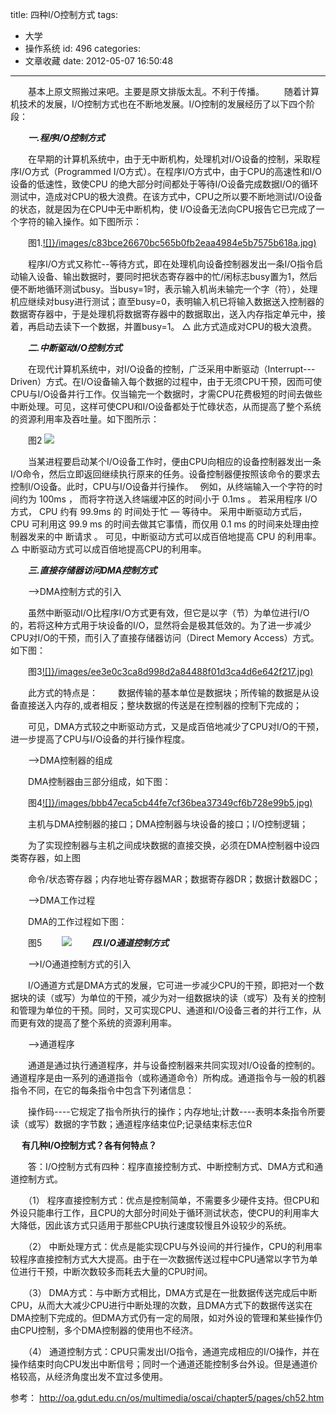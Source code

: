 title: 四种I/O控制方式
tags:
  - 大学
  - 操作系统
id: 496
categories:
  - 文章收藏
date: 2012-05-07 16:50:48
---

   　　基本上原文照搬过来吧。主要是原文排版太乱。不利于传播。
　　随着计算机技术的发展，I/O控制方式也在不断地发展。I/O控制的发展经历了以下四个阶段：

　　_**一.程序I/O控制方式**_

　　在早期的计算机系统中，由于无中断机构，处理机对I/O设备的控制，采取程序I/O方式（Programmed I/O方式）。在程序I/O方式中，由于CPU的高速性和I/O设备的低速性，致使CPU 的绝大部分时间都处于等待I/O设备完成数据I/O的循环测试中，造成对CPU的极大浪费。在该方式中，CPU之所以要不断地测试I/O设备的状态，就是因为在CPU中无中断机构，使 I/O设备无法向CPU报告它已完成了一个字符的输入操作。如下图所示：

　　图1.[![]}/images/c83bce26670bc565b0fb2eaa4984e5b7575b618a.jpg)](http://leaverimage.b0.upaiyun.com/21244_o.jpg)

　　程序I/O方式又称忙--等待方式，即在处理机向设备控制器发出一条I/O指令启动输入设备、输出数据时，要同时把状态寄存器中的忙/闲标志busy置为1，然后便不断地循环测试busy。当busy=1时，表示输入机尚未输完一个字（符），处理机应继续对busy进行测试；直至busy=0，表明输入机已将输入数据送入控制器的数据寄存器中，于是处理机将数据寄存器中的数据取出，送入内存指定单元中，接着，再启动去读下一个数据，并置busy=1。 △ 此方式造成对CPU的极大浪费。

　　_**二.中断驱动I/O控制方式**_

　　在现代计算机系统中，对I/O设备的控制，广泛采用中断驱动（Interrupt---Driven）方式。在I/O设备输入每个数据的过程中，由于无须CPU干预，因而可使CPU与I/O设备并行工作。仅当输完一个数据时，才需CPU花费极短的时间去做些中断处理。可见，这样可使CPU和I/O设备都处于忙碌状态，从而提高了整个系统的资源利用率及吞吐量。如下图所示：

　　图2
[![](/images/f053eaab91b09f2666fb13152a114677eea8c2da.jpg)](http://leaverimage.b0.upaiyun.com/21245_o.jpg)

　　当某进程要启动某个I/O设备工作时，便由CPU向相应的设备控制器发出一条I/O命令，然后立即返回继续执行原来的任务。设备控制器便按照该命令的要求去控制I/O设备。此时，CPU与I/O设备并行操作。　 例如，从终端输入一个字符的时间约为 100ms ， 而将字符送入终端缓冲区的时间小于 0.1ms 。 若采用程序 I/O 方式， CPU 约有 99.9ms 的 时间处于忙 — 等待中。 采用中断驱动方式后， CPU 可利用这 99.9 ms 的时间去做其它事情，而仅用 0.1 ms 的时间来处理由控制器发来的中 断请求 。 可见，中断驱动方式可以成百倍地提高 CPU 的利用率。△ 中断驱动方式可以成百倍地提高CPU的利用率。

　　_**三.直接存储器访问DMA控制方式**_

　　-->DMA控制方式的引入

　　虽然中断驱动I/O比程序I/O方式更有效，但它是以字（节）为单位进行I/O的，若将这种方式用于块设备的I/O，显然将会是极其低效的。为了进一步减少CPU对I/O的干预，而引入了直接存储器访问（Direct Memory Access）方式。如下图：

　　图3[![]}/images/ee3e0c3ca8d998d2a84488f01d3ca4d6e642f217.jpg)](http://leaverimage.b0.upaiyun.com/21246_o.jpg)

　　此方式的特点是：
　　数据传输的基本单位是数据块；所传输的数据是从设备直接送入内存的,或者相反；整块数据的传送是在控制器的控制下完成的；

　　可见，DMA方式较之中断驱动方式，又是成百倍地减少了CPU对I/O的干预，进一步提高了CPU与I/O设备的并行操作程度。

　　-->DMA控制器的组成

　　DMA控制器由三部分组成，如下图：

　　图4[![]}/images/bbb47eca5cb44fe7cf36bea37349cf6b728e99b5.jpg)](http://leaverimage.b0.upaiyun.com/21249_o.jpg)

　　主机与DMA控制器的接口；DMA控制器与块设备的接口；I/O控制逻辑；

　　为了实现控制器与主机之间成块数据的直接交换，必须在DMA控制器中设四类寄存器，如上图

　　命令/状态寄存器；内存地址寄存器MAR；数据寄存器DR；数据计数器DC；

　　-->DMA工作过程

　　DMA的工作过程如下图：

　　图5
　　[![](/images/14889b82ecfe048a30247ccbbf82d54d3484bc8e.jpg)](http://leaverimage.b0.upaiyun.com/21247_o.jpg)
　　_**四.I/O通道控制方式**_

　　-->I/O通道控制方式的引入

　　I/O通道方式是DMA方式的发展，它可进一步减少CPU的干预，即把对一个数据块的读（或写）为单位的干预，减少为对一组数据块的读（或写）及有关的控制和管理为单位的干预。同时，又可实现CPU、通道和I/O设备三者的并行工作，从而更有效的提高了整个系统的资源利用率。

　　-->通道程序

　　通道是通过执行通道程序，并与设备控制器来共同实现对I/O设备的控制的。通道程序是由一系列的通道指令（或称通道命令）所构成。通道指令与一般的机器指令不同，在它的每条指令中包含下列诸信息：

　　操作码----它规定了指令所执行的操作；内存地址;计数----表明本条指令所要读（或写）数据的字节数；通道程序结束位P;记录结束标志位R

　 **有几种I/O控制方式？各有何特点？**

　　答：I/O控制方式有四种：程序直接控制方式、中断控制方式、DMA方式和通道控制方式。

　　（1） 程序直接控制方式：优点是控制简单，不需要多少硬件支持。但CPU和外设只能串行工作，且CPU的大部分时间处于循环测试状态，使CPU的利用率大大降低，因此该方式只适用于那些CPU执行速度较慢且外设较少的系统。

　　（2） 中断处理方式：优点是能实现CPU与外设间的并行操作，CPU的利用率较程序直接控制方式大大提高。由于在一次数据传送过程中CPU通常以字节为单位进行干预，中断次数较多而耗去大量的CPU时间。

　　（3） DMA方式：与中断方式相比，DMA方式是在一批数据传送完成后中断CPU，从而大大减少CPU进行中断处理的次数，且DMA方式下的数据传送实在DMA控制下完成的。但DMA方式仍有一定的局限，如对外设的管理和某些操作仍由CPU控制，多个DMA控制器的使用也不经济。

　　（4） 通道控制方式：CPU只需发出I/O指令，通道完成相应的I/O操作，并在操作结束时向CPU发出中断信号；同时一个通道还能控制多台外设。但是通道价格较高，从经济角度出发不宜过多使用。

参考：
      http://oa.gdut.edu.cn/os/multimedia/oscai/chapter5/pages/ch52.htm